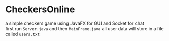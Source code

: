 # CheckersOnline
a simple checkers game using JavaFX for GUI and Socket for chat<br>
first run `Server.java` and then `MainFrame.java`
all user data will store in a file called `users.txt`
